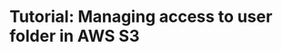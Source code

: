 Tutorial: Managing access to user folder in AWS S3
==================================================